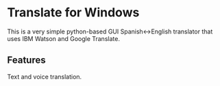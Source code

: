 # Translate for Windows

This is a very simple python-based GUI Spanish<->English translator that uses IBM Watson and Google Translate.

## Features

Text and voice translation.
